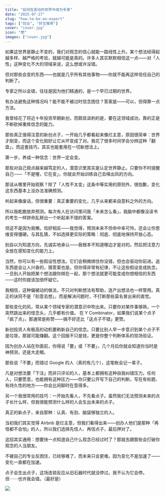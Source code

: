 ```yaml
---
title: "如何在变动的世界中成为专家"
date: "2025-07-27"
slug: "how-to-be-an-expert"
tags: ["创业", "好文推荐"]
cover: "cover.jpg"
icon: "😎"
images: ["cover.jpg"]
---
```

如果这世界是静止不变的，我们对观念的信心就能一路线性上升。某个想法经得起越多样、越严格的考验，就越可能是真的。许多人其实默默相信这一点——对「人性」这种变化不大的领域来说，这么想或许没错。



但对那些会变的东西——也就是几乎所有其他事物——你就不能再这样信任自己的判断了。



专家之所以会错，往往是因为他们精通的，是一个早已过期的世界。



有办法避免这种情况吗？能不能不被过时信念困住？答案是——可以，但得靠一点方法。



我曾经花了将近十年投资早期新创，而颇具讽刺的是，要在这领域成功，靠的正是不断砍掉重练信念的能力。



那些真正值得注意的新创点子，一开始几乎都看起来像烂主意，原因很简单：世界才刚变，而这个变化刚好让它从坏变成了对。我花了很多时间学会分辨这种「翻盘」，而这套技巧，其实也能套用在一切新想法上。



第一步，养成一种信念：世界一定会变。



那些对自己观点越来越笃定的人，潜意识里其实是认定世界静止。只要你不时提醒自己——「不是喔，它在变」，你就会开始训练自己去嗅出风的方向。



那该从哪里开始观察？除了「人性不太变」这条中等实用的原则外，很抱歉，变化这东西基本上没办法准确预测。



听起来像废话，但很重要：真正重要的变化，几乎从来都来自意料之外的方向。



所以我乾脆放弃预测。每次有人在访问里问我「未来怎么看」，我脑中都像没读书的考生一样拼命乱掰出一个听起来不错的答案。



但这不是因为我懒。恰好相反——我觉得，预测未来不但命中率可怜，还会让你思维变得僵硬。与其乱猜，不如选择更实际的策略：彻底、彻底地保持开放心态。



别自以为知道方向，先诚实地承认——我根本不知道哪边才是对的。然后把注意力全放在感知变化的能力上。



当然，你可以有一些假设性想法。它们会稍微绑住你没错，但也会驱动你前进。追东西是会让人兴奋的，猜答案也是。但你得非常有纪律，不让这些假设变成执念。
一旦别人开始把某个想法跟你绑在一起，那个想法就更可能变成你想相信的东西——这时你就该加倍怀疑它。



我相信，这种偏被动的做法，不只对判断想法有帮助，连产出想法也一样管用。真正的诀窍不是「刻意去想」，而是解决问题时，不打断那些莫名冒出来的直觉。



那些变化的风，常从某个领域专家的潜意识中吹出来。只要你对某件事够熟，一个突然跳出来的怪念头，几乎都有价值。
在 Y Combinator，如果我们说某个点子「疯了点」，那通常是称赞——搞不好还比「这点子不错」更赞。



新创投资人有极高的动机要刷新自己的信念。只要比别人早一步意识到某个点子不是垃圾，那就可能赚翻。这个回报不只是钱，更是你整个判断体系的现场验证。



因为创办人站在你面前，你得说「要」或「不要」，几个月后你就会知道你当时是神预测，还是大走眼。



那些说「不要」而错过 Google 的人（真的有几个），这笔帐会记一辈子。



凡是对想法要「下注」而非只评论的人，基本上都拥有这种自我纠错压力。任何人，只要愿意，也能拥有这种压力——你只要公开写下自己的判断。写在有标题、有持久性的地方——你会比闲聊时在意得多。



另一个我很常用的技巧：一开始先看人，不先看点子。虽然我们无法预测未来的点子长什么样，但我很能预测什么样的人会生出未来的点子。



真正的新点子，来自那种：认真、有劲、脑袋够独立的人。



当初我们其实觉得 Airbnb 是烂主意，但我们看得出来——创办人他们是那种「再怪都不会怕」的人，所以我们选择先信人、再信点子，最后押对了。



这招其实通用：想要快一点知道自己什么观念已经过时了？那就去跟那些会打破你观念的人当朋友。



不被自己的专业反困住，已经够难了，而未来只会更难。因为变化不是加速了——变化一直都在加速。



点子会生出点子，这场连锁反应从旧石器时代就没停过。我不认为它会停。
但⋯⋯也许我会错。（最好是）




![](https://prod-files-secure.s3.us-west-2.amazonaws.com/112d0858-5090-4d34-a606-b75eb8d65fd2/46476355-9cf3-4e99-9b7a-3531bc426380/1000202064.png?X-Amz-Algorithm=AWS4-HMAC-SHA256&X-Amz-Content-Sha256=UNSIGNED-PAYLOAD&X-Amz-Credential=ASIAZI2LB466ZUFYGVFJ%2F20250822%2Fus-west-2%2Fs3%2Faws4_request&X-Amz-Date=20250822T024714Z&X-Amz-Expires=3600&X-Amz-Security-Token=IQoJb3JpZ2luX2VjELL%2F%2F%2F%2F%2F%2F%2F%2F%2F%2FwEaCXVzLXdlc3QtMiJHMEUCIQCnwdpXvv%2FU1z3yh58cQdQfVDtnjOiY9ktFwprOojZWzwIgaYN9sP3w7ClHy3O4ysPKRC%2FIyGGGQjRkelmvGGCzackqiAQI%2B%2F%2F%2F%2F%2F%2F%2F%2F%2F%2F%2FARAAGgw2Mzc0MjMxODM4MDUiDL3s%2FtAhah8XxKvLDSrcA5tYnOMuymsTTKz%2BZCZ24q95YmHgjedBSs31vYINXq1mtUyOS%2By3t9ukKizCpoeA65cvsKRXiDxmgt7iILzM6GCi9gGmIRJyNnvZrum0nXBEEDeV1FzyXRBQzpRXzyOB4cjkThp%2BLvG%2B%2FJhGnbSTYQLbIe92PDQkpMDUuK9fe0AaW0iWbXLShKIvis50utnnJ1POc1rTpnGJs0Z%2BSWiJgcocojK5a8IuT8FTDxr3EyIwKhG8qzKYeypFj4oJvIEFlJ8qWNTG2%2FB93PDquR2VEhVlm1DAJIY%2FQSelfDgJCLq4J6U6coBHXa3g69qPXZG1ai7O%2BrV06cHWKHbd3sQ9SFXeGmYdDKZFq%2FUb%2B5Thjdx06DCWMvS1dvpyIJnD99%2B5tU8YtsF3bWGbtq9pSyHolJd8I8fPK9dhvKJA3oz8TcpN6c46bLhBJvyFUs24j8CoUEpLFB%2F40DvJH%2BCom5ZmDvsU15Cyekk0eAN%2FXsiOKXtZMhSwgHxdgKDix4Pbjk195vtzK8Zdvmyz%2BjwukO03CxNY4W%2B14njj%2B%2BV9OsSVKWOHDaDnIdTVrbFrMsTVuQuoBBMRmdgGkTsDt5nRP5l11SJp0ASpoeOGd9jsU4GnYobBG4PvH2xEPzouEjmpMMOin8UGOqUBaXMjXnfga1tB%2Bn8zUPG2pAn2X536bDaeUVA6Cn8NkvBGuWYppU779In6g8x%2FpmChiXA1FIcV7f9%2BqKTj%2F9PsRw1T320vt9Bm5v0e%2B1%2F1eqtERU1VVVdovCo3zCGzTfPhpDoFJYtZ95coHdO3%2F%2F%2FDeSuAizn4reCnMl72nNSokNgv35jeYiNbeCYumSGpL5TUFSUVpW1o%2Fmvl4Zx9NAWooyN3u7qZ&X-Amz-Signature=d959b017a081d7e879de20cc74fb1b672df72627c6b13bf1af19890ea41f856a&X-Amz-SignedHeaders=host&x-amz-checksum-mode=ENABLED&x-id=GetObject)

